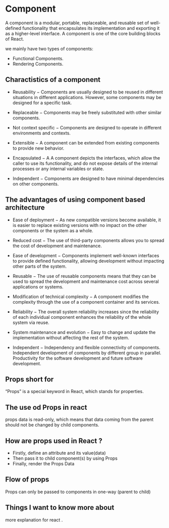 # Component

A component is a modular, portable, replaceable, and reusable set of well-defined functionality that encapsulates its implementation and exporting it as a higher-level interface.
 A component is one of the core building blocks of React.

we mainly have two types of components:

+ Functional Components.
+ Rendering Components.

## Charactistics of a component

+ Reusability − Components are usually designed to be reused in different situations in different applications. However, some components may be designed for a specific task.

+ Replaceable − Components may be freely substituted with other similar components.

+ Not context specific − Components are designed to operate in different environments and contexts.

+ Extensible − A component can be extended from existing components to provide new behavior.

+ Encapsulated − A A component depicts the interfaces, which allow the caller to use its functionality, and do not expose details of the internal processes or any internal variables or state.

+ Independent − Components are designed to have minimal dependencies on other components.

## The advantages of using component based architecture

+ Ease of deployment − As new compatible versions become available, it is easier to replace existing versions with no impact on the other components or the system as a whole.

+ Reduced cost − The use of third-party components allows you to spread the cost of development and maintenance.

+ Ease of development − Components implement well-known interfaces to provide defined functionality, allowing development without impacting other parts of the system.

+ Reusable − The use of reusable components means that they can be used to spread the development and maintenance cost across several applications or systems.

+ Modification of technical complexity − A component modifies the complexity through the use of a component container and its services.

+ Reliability − The overall system reliability increases since the reliability of each individual component enhances the reliability of the whole system via reuse.

+ System maintenance and evolution − Easy to change and update the implementation without affecting the rest of the system.

+ Independent − Independency and flexible connectivity of components. Independent development of components by different group in parallel. Productivity for the software development and future software development.

## Props short for

 “Props” is a special keyword in React, which stands for properties.

## The use od Props in react

  props data is read-only, which means that data coming from the parent should not be changed by child components.

## How are props used in React ?

+ Firstly, define an attribute and its value(data)
+ Then pass it to child component(s) by using Props
+ Finally, render the Props Data

## Flow of props

Props can only be passed to components in one-way (parent to child)

## Things I want to know more about

more explanation for react .
